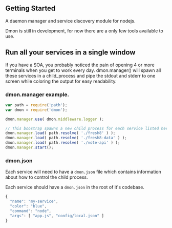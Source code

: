 
## Getting Started

A daemon manager and service discovery module for nodejs.

Dmon is still in development, for now there are a only few tools available to use.

## Run all your services in a single window

If you have a SOA, you probably noticed the pain of opening 4 or more terminals when you get to work every day. dmon.manager() will spawn all these services in a child_process and pipe the stdout and stderr to one screen while coloring the output for easy readability.

### dmon.manager example.

```javascript
var path = require('path');
var dmon = require('dmon');

dmon.manager.use( dmon.middleware.logger );

// This boostrap spawns a new child process for each service listed here.
dmon.manager.load( path.resolve( './fresh8' ) );
dmon.manager.load( path.resolve( './fresh8-data' ) );
dmon.manager.load( path.resolve( './vote-api' ) );
dmon.manager.start();
```

### dmon.json

Each service will need to have a `dmon.json` file which contains information about how to control the child process.

Each service should have a `dmon.json` in the root of it's codebase.

```javascript
{
  "name": "my-service",
  "color": "blue",
  "command": "node",
  "args": [ "app.js", "config/local.json" ]
}
```